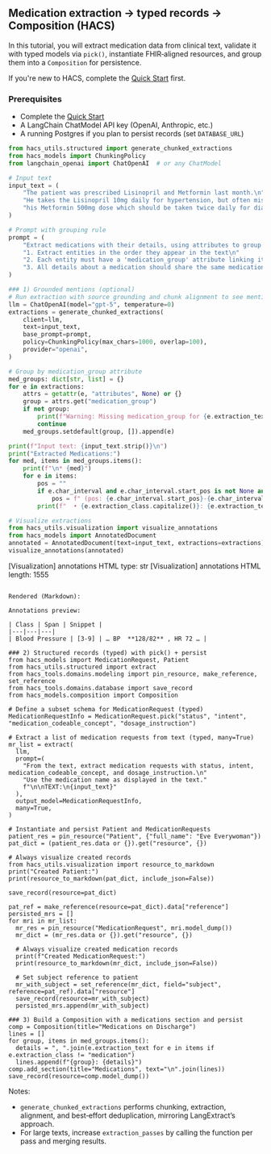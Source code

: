 ## Medication extraction → typed records → Composition (HACS)

In this tutorial, you will extract medication data from clinical text, validate it with typed models via `pick()`, instantiate FHIR‑aligned resources, and group them into a `Composition` for persistence.

If you're new to HACS, complete the [Quick Start](../quick-start.md) first.

### Prerequisites

- Complete the [Quick Start](../quick-start.md)
- A LangChain ChatModel API key (OpenAI, Anthropic, etc.)
- A running Postgres if you plan to persist records (set `DATABASE_URL`)

```python
from hacs_utils.structured import generate_chunked_extractions
from hacs_models import ChunkingPolicy
from langchain_openai import ChatOpenAI  # or any ChatModel

# Input text
input_text = (
    "The patient was prescribed Lisinopril and Metformin last month.\n"
    "He takes the Lisinopril 10mg daily for hypertension, but often misses\n"
    "his Metformin 500mg dose which should be taken twice daily for diabetes.\n"
)

# Prompt with grouping rule
prompt = (
    "Extract medications with their details, using attributes to group related information:\n\n"
    "1. Extract entities in the order they appear in the text\n"
    "2. Each entity must have a 'medication_group' attribute linking it to its medication\n"
    "3. All details about a medication should share the same medication_group value\n"
)

### 1) Grounded mentions (optional)
# Run extraction with source grounding and chunk alignment to see mentions and spans
llm = ChatOpenAI(model="gpt-5", temperature=0)
extractions = generate_chunked_extractions(
    client=llm,
    text=input_text,
    base_prompt=prompt,
    policy=ChunkingPolicy(max_chars=1000, overlap=100),
    provider="openai",
)

# Group by medication_group attribute
med_groups: dict[str, list] = {}
for e in extractions:
    attrs = getattr(e, "attributes", None) or {}
    group = attrs.get("medication_group")
    if not group:
        print(f"Warning: Missing medication_group for {e.extraction_text}")
        continue
    med_groups.setdefault(group, []).append(e)

print(f"Input text: {input_text.strip()}\n")
print("Extracted Medications:")
for med, items in med_groups.items():
    print(f"\n* {med}")
    for e in items:
        pos = ""
        if e.char_interval and e.char_interval.start_pos is not None and e.char_interval.end_pos is not None:
            pos = f" (pos: {e.char_interval.start_pos}-{e.char_interval.end_pos})"
        print(f"  • {e.extraction_class.capitalize()}: {e.extraction_text}{pos}")

# Visualize extractions
from hacs_utils.visualization import visualize_annotations
from hacs_models import AnnotatedDocument
annotated = AnnotatedDocument(text=input_text, extractions=extractions)
visualize_annotations(annotated)

```
[Visualization] annotations HTML type: str
[Visualization] annotations HTML length: 1555
```

Rendered (Markdown):

Annotations preview:

| Class | Span | Snippet |
|---|---|---|
| Blood Pressure | [3-9] | … BP  **128/82** , HR 72 … |

### 2) Structured records (typed) with pick() + persist
from hacs_models import MedicationRequest, Patient
from hacs_utils.structured import extract
from hacs_tools.domains.modeling import pin_resource, make_reference, set_reference
from hacs_tools.domains.database import save_record
from hacs_models.composition import Composition

# Define a subset schema for MedicationRequest (typed)
MedicationRequestInfo = MedicationRequest.pick("status", "intent", "medication_codeable_concept", "dosage_instruction")

# Extract a list of medication requests from text (typed, many=True)
mr_list = extract(
  llm,
  prompt=(
    "From the text, extract medication requests with status, intent, medication_codeable_concept, and dosage_instruction.\n"
    "Use the medication name as displayed in the text."
    f"\n\nTEXT:\n{input_text}"
  ),
  output_model=MedicationRequestInfo,
  many=True,
)

# Instantiate and persist Patient and MedicationRequests
patient_res = pin_resource("Patient", {"full_name": "Eve Everywoman"})
pat_dict = (patient_res.data or {}).get("resource", {})

# Always visualize created records
from hacs_utils.visualization import resource_to_markdown
print("Created Patient:")
print(resource_to_markdown(pat_dict, include_json=False))

save_record(resource=pat_dict)

pat_ref = make_reference(resource=pat_dict).data["reference"]
persisted_mrs = []
for mri in mr_list:
  mr_res = pin_resource("MedicationRequest", mri.model_dump())
  mr_dict = (mr_res.data or {}).get("resource", {})
  
  # Always visualize created medication records
  print(f"Created MedicationRequest:")
  print(resource_to_markdown(mr_dict, include_json=False))
  
  # Set subject reference to patient
  mr_with_subject = set_reference(mr_dict, field="subject", reference=pat_ref).data["resource"]
  save_record(resource=mr_with_subject)
  persisted_mrs.append(mr_with_subject)

### 3) Build a Composition with a medications section and persist
comp = Composition(title="Medications on Discharge")
lines = []
for group, items in med_groups.items():
  details = ", ".join(e.extraction_text for e in items if e.extraction_class != "medication")
  lines.append(f"{group}: {details}")
comp.add_section(title="Medications", text="\n".join(lines))
save_record(resource=comp.model_dump())
```

Notes:
- `generate_chunked_extractions` performs chunking, extraction, alignment, and best‑effort deduplication, mirroring LangExtract’s approach.
- For large texts, increase `extraction_passes` by calling the function per pass and merging results.


